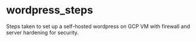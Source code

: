 # wordpress_steps
Steps taken to set up a self-hosted wordpress on GCP VM with firewall and server hardening for security.
